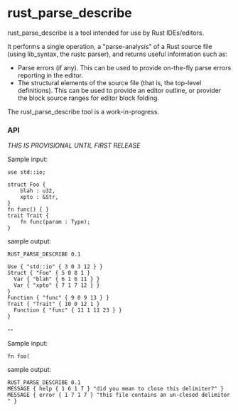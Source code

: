 # rust_parse_describe
rust_parse_describe is a tool intended for use by Rust IDEs/editors. 

It performs a single operation, a "parse-analysis" of a Rust source file (using lib_syntax, the rustc parser), and returns useful information such as:
 * Parse errors (if any). This can be used to provide on-the-fly parse errors reporting in the editor.
 * The structural elements of the source file (that is, the top-level definitions). This can be used to provide an editor outline, or provider the block source ranges for editor block folding.

The rust_parse_describe tool is a work-in-progress.

### API

*THIS IS PROVISIONAL UNTIL FIRST RELEASE*

Sample input:
```
use std::io; 

struct Foo {
	blah : u32, 
	xpto : &Str,
} 
fn func() { } 
trait Trait { 
	fn func(param : Type);
}
```
sample output:
```
RUST_PARSE_DESCRIBE 0.1

Use { "std::io" { 3 0 3 12 } }
Struct { "Foo" { 5 0 8 1 }
  Var { "blah" { 6 1 6 11 } }
  Var { "xpto" { 7 1 7 12 } }
}
Function { "func" { 9 0 9 13 } }
Trait { "Trait" { 10 0 12 1 }
  Function { "func" { 11 1 11 23 } }
}
```
--

Sample input:
```
fn foo(
```
sample output:
```
RUST_PARSE_DESCRIBE 0.1
MESSAGE { help { 1 6 1 7 } "did you mean to close this delimiter?" }
MESSAGE { error { 1 7 1 7 } "this file contains an un-closed delimiter " }
```

